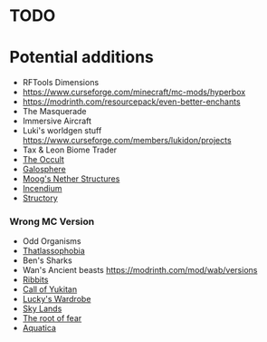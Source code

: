 # TODO

# Potential additions
 - RFTools Dimensions
 - https://www.curseforge.com/minecraft/mc-mods/hyperbox
 - https://modrinth.com/resourcepack/even-better-enchants
 - The Masquerade
 - Immersive Aircraft
 - Luki's worldgen stuff https://www.curseforge.com/members/lukidon/projects
 - Tax & Leon Biome Trader
 - [The Occult](https://www.curseforge.com/minecraft/mc-mods/the-occult)
 - [Galosphere](https://discord.com/channels/1083837414885310606/1331658156182601832)
 - [Moog's Nether Structures](https://discord.com/channels/1083837414885310606/1331660022689697874)
 - [Incendium](https://discord.com/channels/1083837414885310606/1331677106014523423)
 - [Structory](https://www.curseforge.com/minecraft/mc-mods/structory)

### Wrong MC Version
 - Odd Organisms
 - [Thatlassophobia](https://www.curseforge.com/minecraft/mc-mods/thalassophobia)
 - Ben's Sharks
 - Wan's Ancient beasts https://modrinth.com/mod/wab/versions
 - [Ribbits](https://modrinth.com/mod/ribbits)
 - [Call of Yukitan](https://modrinth.com/mod/call-of-yucutan/versions)
 - [Lucky's Wardrobe](https://www.curseforge.com/minecraft/mc-mods/luckys-wardrobe)
 - [Sky Lands](https://modrinth.com/mod/sky-lands)
 - [The root of fear](https://modrinth.com/mod/the-root-of-fear)
 - [Aquatica](https://www.curseforge.com/minecraft/mc-mods/aquaticamod)

